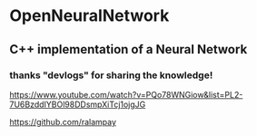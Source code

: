 # OpenNeuralNetwork
## C++ implementation of a Neural Network
### thanks "devlogs" for sharing the knowledge!
https://www.youtube.com/watch?v=PQo78WNGiow&list=PL2-7U6BzddIYBOl98DDsmpXiTcj1ojgJG

https://github.com/ralampay
